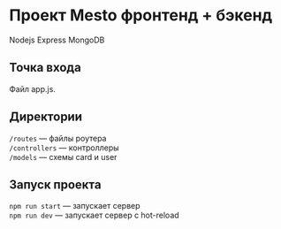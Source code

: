 # Проект Mesto фронтенд + бэкенд

Nodejs
Express
MongoDB

## Точка входа

Файл app.js.

## Директории

`/routes` — файлы роутера  
`/controllers` — контроллеры   
`/models` — схемы card и user  


## Запуск проекта

`npm run start` — запускает сервер   
`npm run dev` — запускает сервер с hot-reload

